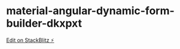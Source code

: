 # material-angular-dynamic-form-builder-dkxpxt

[Edit on StackBlitz ⚡️](https://stackblitz.com/edit/material-angular-dynamic-form-builder-dkxpxt)